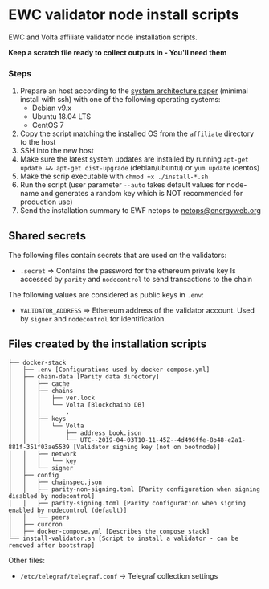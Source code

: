 # EWC validator node install scripts

EWC and Volta affiliate validator node installation scripts.

**Keep a scratch file ready to collect outputs in - You'll need them**

### Steps 

1. Prepare an host according to the [system architecture paper](https://github.com/energywebfoundation/system-design-spec-live) (minimal install with ssh) with one of the following operating systems:
    - Debian v9.x
    - Ubuntu 18.04 LTS
    - CentOS 7
2. Copy the script matching the installed OS from the `affiliate` directory to the host
3. SSH into the new host
4. Make sure the latest system updates are installed by running `apt-get update && apt-get dist-upgrade` (debian/ubuntu) or `yum update` (centos)
5. Make the scrip executable with `chmod +x ./install-*.sh`
6. Run the script (user parameter `--auto` takes default values for node-name and generates a random key which is NOT recommended for production use)
7. Send the installation summary to EWF netops to [netops@energyweb.org](netops@energyweb.org)

## Shared secrets

The following files contain secrets that are used on the validators:

-   `.secret` => Contains the password for the ethereum private key
    Is accessed by `parity` and `nodecontrol` to send transactions to the chain

The following values are considered as public keys in `.env`:

-   `VALIDATOR_ADDRESS` => Ethereum address of the validator account. Used by `signer` and `nodecontrol` for identification.

## Files created by the installation scripts

```
├── docker-stack
│   ├── .env [Configurations used by docker-compose.yml]
│   ├── chain-data [Parity data directory]
│   │   ├── cache
│   │   ├── chains
│   │   │   ├── ver.lock
│   │   │   └── Volta [Blockchainb DB]
│   │   │       .
│   │   ├── keys
│   │   │   └── Volta
│   │   │       ├── address_book.json
│   │   │       └── UTC--2019-04-03T10-11-45Z--4d496ffe-8b48-e2a1-881f-351f03ae5539 [Validator signing key (not on bootnode)]
│   │   ├── network
│   │   │   └── key
│   │   └── signer
│   ├── config
│   │   ├── chainspec.json 
│   │   ├── parity-non-signing.toml [Parity configuration when signing disabled by nodecontrol]
│   │   ├── parity-signing.toml [Parity configuration when signing enabled by nodecontrol (default)]
│   │   └── peers
│   ├── curcron
│   ├── docker-compose.yml [Describes the compose stack]
└── install-validator.sh [Script to install a validator - can be removed after bootstrap]
```

Other files:

- `/etc/telegraf/telegraf.conf` -> Telegraf collection settings

